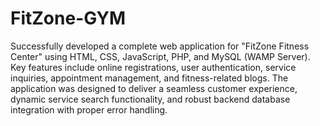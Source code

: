 # FitZone-GYM
Successfully developed a complete web application for "FitZone Fitness Center" using HTML, CSS, JavaScript, PHP, and MySQL (WAMP Server). Key features include online registrations, user authentication, service inquiries, appointment management, and fitness-related blogs. The application was designed to deliver a seamless customer experience, dynamic service search functionality, and robust backend database integration with proper error handling.
